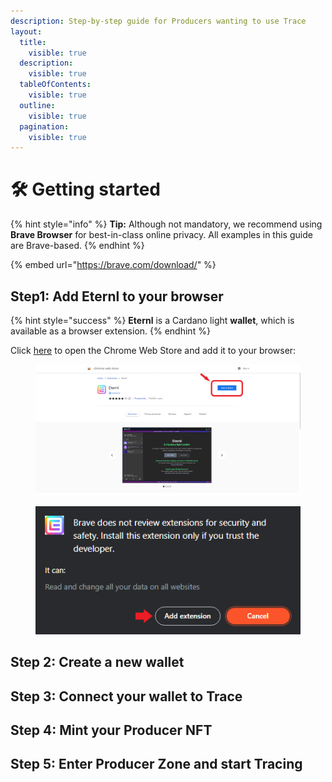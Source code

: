 ```yaml
---
description: Step-by-step guide for Producers wanting to use Trace
layout:
  title:
    visible: true
  description:
    visible: true
  tableOfContents:
    visible: true
  outline:
    visible: true
  pagination:
    visible: true
---
```


# 🛠 Getting started

{% hint style="info" %}
**Tip:** Although not mandatory, we recommend using **Brave Browser** for best-in-class online privacy. All examples in this guide are Brave-based.
{% endhint %}

{% embed url="https://brave.com/download/" %}

## Step1: Add Eternl to your browser

{% hint style="success" %}
**Eternl** is a Cardano light **wallet**, which is available as a browser extension.&#x20;
{% endhint %}

Click [here](https://chrome.google.com/webstore/detail/eternl/kmhcihpebfmpgmihbkipmjlmmioameka) to open the Chrome Web Store and add it to your browser:

<div data-full-width="false">

<figure><img src="../.gitbook/assets/web_store04.PNG" alt="" width="563"><figcaption></figcaption></figure>

 

<figure><img src="../.gitbook/assets/web_store05.PNG" alt=""><figcaption></figcaption></figure>

</div>

## Step 2: Create a new wallet&#x20;

## Step 3: Connect your wallet to Trace

## Step 4: Mint your Producer NFT

## Step 5: Enter Producer Zone and start Tracing

